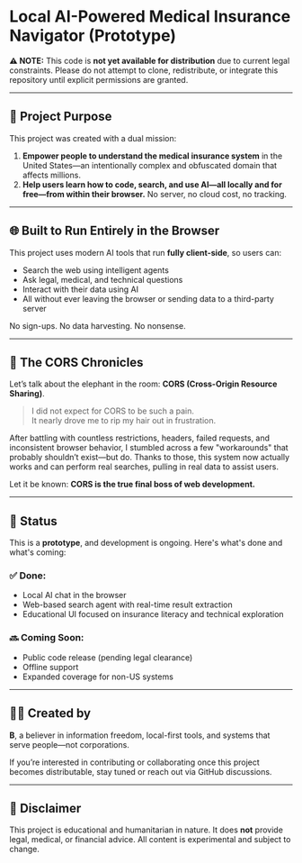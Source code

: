 # Local AI-Powered Medical Insurance Navigator (Prototype)

**⚠️ NOTE:** This code is **not yet available for distribution** due to current legal constraints. Please do not attempt to clone, redistribute, or integrate this repository until explicit permissions are granted.

---

## 🧠 Project Purpose

This project was created with a dual mission:

1. **Empower people to understand the medical insurance system** in the United States—an intentionally complex and obfuscated domain that affects millions.
2. **Help users learn how to code, search, and use AI—all locally and for free—from within their browser.** No server, no cloud cost, no tracking.

---

## 🌐 Built to Run Entirely in the Browser

This project uses modern AI tools that run **fully client-side**, so users can:
- Search the web using intelligent agents
- Ask legal, medical, and technical questions
- Interact with their data using AI
- All without ever leaving the browser or sending data to a third-party server

No sign-ups. No data harvesting. No nonsense.

---

## 😤 The CORS Chronicles

Let’s talk about the elephant in the room: **CORS (Cross-Origin Resource Sharing)**.

> I did not expect for CORS to be such a pain.  
> It nearly drove me to rip my hair out in frustration.

After battling with countless restrictions, headers, failed requests, and inconsistent browser behavior, I stumbled across a few "workarounds" that probably shouldn’t exist—but do. Thanks to those, this system now actually works and can perform real searches, pulling in real data to assist users.

Let it be known: **CORS is the true final boss of web development.**

---

## 🚧 Status

This is a **prototype**, and development is ongoing. Here's what's done and what's coming:

### ✅ Done:
- Local AI chat in the browser
- Web-based search agent with real-time result extraction
- Educational UI focused on insurance literacy and technical exploration

### 🔜 Coming Soon:
- Public code release (pending legal clearance)
- Offline support
- Expanded coverage for non-US systems

---

## 👨‍💻 Created by

**B**, a believer in information freedom, local-first tools, and systems that serve people—not corporations.

If you’re interested in contributing or collaborating once this project becomes distributable, stay tuned or reach out via GitHub discussions.

---

## 🛑 Disclaimer

This project is educational and humanitarian in nature. It does **not** provide legal, medical, or financial advice. All content is experimental and subject to change.
